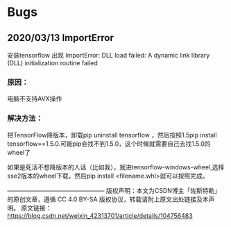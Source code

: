 # Bugs

## 2020/03/13 ImportError

安装tensorflow 出现 ImportError: DLL load failed: A dynamic link library (DLL) initialization routine failed

### 原因：

电脑不支持AVX操作

### 解决方法：
把TensorFlow降版本，卸载pip uninstall tensorflow ，然后按照1.5pip install tensorflow==1.5.0.可能pip会找不到1.5.0，这个时候就需要自己去找1.5.0的wheel了

如果是死活不想降版本的人话（比如我），就进tensorflow-windows-wheel,选择sse2版本的wheel下载，然后pip install <filename.whl>就可以按照完成。

————————————————
版权声明：本文为CSDN博主「佐斯特勒」的原创文章，遵循 CC 4.0 BY-SA 版权协议，转载请附上原文出处链接及本声明。
原文链接：https://blog.csdn.net/weixin_42313701/article/details/104756483

